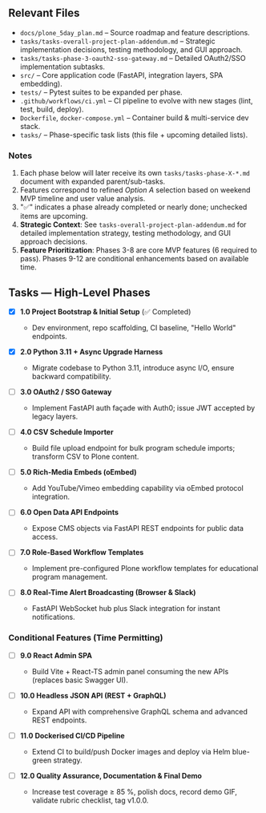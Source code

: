 ## Relevant Files

- `docs/plone_5day_plan.md` – Source roadmap and feature descriptions.
- `tasks/tasks-overall-project-plan-addendum.md` – Strategic implementation decisions, testing methodology, and GUI approach.
- `tasks/tasks-phase-3-oauth2-sso-gateway.md` – Detailed OAuth2/SSO implementation subtasks.
- `src/` – Core application code (FastAPI, integration layers, SPA embedding).
- `tests/` – Pytest suites to be expanded per phase.
- `.github/workflows/ci.yml` – CI pipeline to evolve with new stages (lint, test, build, deploy).
- `Dockerfile`, `docker-compose.yml` – Container build & multi-service dev stack.
- `tasks/` – Phase-specific task lists (this file + upcoming detailed lists).

### Notes

1. Each phase below will later receive its own `tasks/tasks-phase-X-*.md` document with expanded parent/sub-tasks.
2. Features correspond to refined *Option A* selection based on weekend MVP timeline and user value analysis.
3. "✅" indicates a phase already completed or nearly done; unchecked items are upcoming.
4. **Strategic Context**: See `tasks-overall-project-plan-addendum.md` for detailed implementation strategy, testing methodology, and GUI approach decisions.
5. **Feature Prioritization**: Phases 3-8 are core MVP features (6 required to pass). Phases 9-12 are conditional enhancements based on available time.

## Tasks — High-Level Phases

- [x] **1.0 Project Bootstrap & Initial Setup** (✅ Completed)
  - Dev environment, repo scaffolding, CI baseline, "Hello World" endpoints.

- [x] **2.0 Python 3.11 + Async Upgrade Harness**
  - Migrate codebase to Python 3.11, introduce async I/O, ensure backward compatibility.

- [ ] **3.0 OAuth2 / SSO Gateway**
  - Implement FastAPI auth façade with Auth0; issue JWT accepted by legacy layers.

- [ ] **4.0 CSV Schedule Importer**
  - Build file upload endpoint for bulk program schedule imports; transform CSV to Plone content.

- [ ] **5.0 Rich-Media Embeds (oEmbed)**
  - Add YouTube/Vimeo embedding capability via oEmbed protocol integration.

- [ ] **6.0 Open Data API Endpoints**
  - Expose CMS objects via FastAPI REST endpoints for public data access.

- [ ] **7.0 Role-Based Workflow Templates**
  - Implement pre-configured Plone workflow templates for educational program management.

- [ ] **8.0 Real-Time Alert Broadcasting (Browser & Slack)**
  - FastAPI WebSocket hub plus Slack integration for instant notifications.

### **Conditional Features (Time Permitting)**

- [ ] **9.0 React Admin SPA**
  - Build Vite + React-TS admin panel consuming the new APIs (replaces basic Swagger UI).

- [ ] **10.0 Headless JSON API (REST + GraphQL)**
  - Expand API with comprehensive GraphQL schema and advanced REST endpoints.

- [ ] **11.0 Dockerised CI/CD Pipeline**
  - Extend CI to build/push Docker images and deploy via Helm blue-green strategy.

- [ ] **12.0 Quality Assurance, Documentation & Final Demo**
  - Increase test coverage ≥ 85 %, polish docs, record demo GIF, validate rubric checklist, tag v1.0.0.
